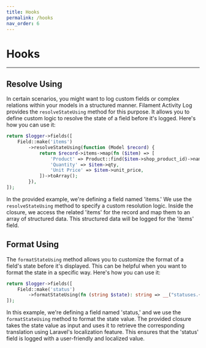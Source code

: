 ```yaml
---
title: Hooks
permalink: /hooks
nav_order: 6
---
```


# Hooks

____

## Resolve Using

In certain scenarios, you might want to log custom fields or complex relations within your models in a structured manner. Filament Activity Log provides the `resolveStateUsing` method for this purpose. It allows you to define custom logic to resolve the state of a field before it's logged. Here's how you can use it:

```php
return $logger->fields([
    Field::make('items')
        ->resolveStateUsing(function (Model $record) {
            return $record->items->map(fn ($item) => [
                'Product' => Product::find($item->shop_product_id)->name,
                'Quantity' => $item->qty,
                'Unit Price' => $item->unit_price,
            ])->toArray();
        }),
]);
```

In the provided example, we're defining a field named 'items.' We use the `resolveStateUsing` method to specify a custom resolution logic. Inside the closure, we access the related 'items' for the record and map them to an array of structured data. This structured data will be logged for the 'items' field.

## Format Using

The `formatStateUsing` method allows you to customize the format of a field's state before it's displayed. This can be helpful when you want to format the state in a specific way. Here's how you can use it:

```php
return $logger->fields([
    Field::make('status')
        ->formatStateUsing(fn (string $state): string => __("statuses.{$state}")),
]);
```

In this example, we're defining a field named 'status,' and we use the `formatStateUsing` method to format the state value. The provided closure takes the state value as input and uses it to retrieve the corresponding translation using Laravel's localization feature. This ensures that the 'status' field is logged with a user-friendly and localized value.

